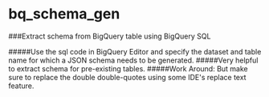 # bq_schema_gen
###Extract schema from BigQuery table using BigQuery SQL

#####Use the sql code in BigQuery Editor and specify the dataset and table name for which a JSON schema needs to be generated.
#####Very helpful to extract schema for pre-existing tables.
#####Work Around: But make sure to replace the double double-quotes using some IDE's replace text feature.
